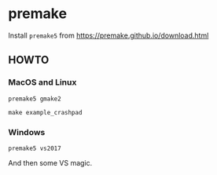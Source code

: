 # premake

Install `premake5` from https://premake.github.io/download.html

## HOWTO

### MacOS and Linux

`premake5 gmake2`

`make example_crashpad`

### Windows

`premake5 vs2017`

And then some VS magic.
